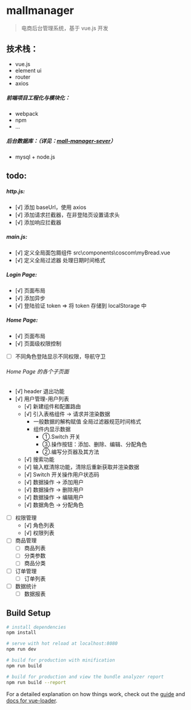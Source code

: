 # mallmanager

> 电商后台管理系统，基于 vue.js 开发

## 技术栈：

- vue.js
- element ui
- router
- axios

##### 前端项目工程化与模块化：

- webpack
- npm
- ...

##### 后台数据库：（详见：[mall-manager-sever](https://github.com/chloeeee72/mall-manager-sever)）

- mysql + node.js

## todo:

##### http.js:

- [√] 添加 baseUrl，使用 axios
- [√] 添加请求拦截器，在非登陆页设置请求头
- [√] 添加响应拦截器

##### main.js:

- [√] 定义全局面包屑组件 src\components\coscom\myBread.vue
- [√] 定义全局过滤器 处理日期时间格式

##### Login Page:

- [√] 页面布局
- [√] 添加异步
- [√] 登陆验证 token => 将 token 存储到 localStorage 中

##### Home Page:

- [√] 页面布局
- [√] 页面级权限控制
- [ ] 不同角色登陆显示不同权限，导航守卫

###### Home Page 的各个子页面

- [√] header 退出功能
- [√] 用户管理-用户列表
  - [√] 新建组件和配置路由
  - [√] 引入表格组件 -> 请求并渲染数据
    - 一般数据的解构赋值 全局过滤器规范时间格式
    - 组件内显示数据
      - ①.Switch 开关
      - ③.操作按钮：添加、删除、编辑、分配角色
      - ②.编写分页器及其方法
  - [√] 搜索功能
  - [√] 输入框清除功能，清除后重新获取并渲染数据
  - [√] Switch 开关操作用户状态码
  - [√] 数据操作 -> 添加用户
  - [√] 数据操作 -> 删除用户
  - [√] 数据操作 -> 编辑用户
  - [√] 数据角色 -> 分配角色
- [ ] 权限管理
  - [√] 角色列表
  - [√] 权限列表
- [ ] 商品管理
  - [ ] 商品列表
  - [ ] 分类参数
  - [ ] 商品分类
- [ ] 订单管理
  - [ ] 订单列表
- [ ] 数据统计
  - [ ] 数据报表

## Build Setup

```bash
# install dependencies
npm install

# serve with hot reload at localhost:8080
npm run dev

# build for production with minification
npm run build

# build for production and view the bundle analyzer report
npm run build --report
```

For a detailed explanation on how things work, check out the [guide](http://vuejs-templates.github.io/webpack/) and [docs for vue-loader](http://vuejs.github.io/vue-loader).
